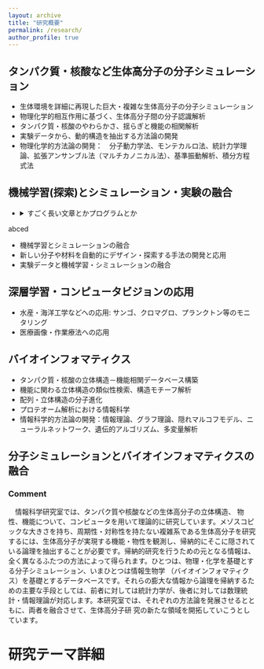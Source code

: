 ```yaml
---
layout: archive
title: "研究概要"
permalink: /research/
author_profile: true
---
```


## タンパク質・核酸など生体高分子の分子シミュレーション
- 生体環境を詳細に再現した巨大・複雑な生体高分子の分子シミュレーション
- 物理化学的相互作用に基づく、生体高分子間の分子認識解析
- タンパク質・核酸のやわらかさ、揺らぎと機能の相関解析
- 実験データから、動的構造を抽出する方法論の開発
- 物理化学的方法論の開発：　分子動力学法、モンテカルロ法、統計力学理論、拡張アンサンブル法（マルチカノニカル法）、基準振動解析、積分方程式法

## 機械学習(探索)とシミュレーション・実験の融合
- <details><summary>すごく長い文章とかプログラムとか</summary><div>

abced
</div></details>
  
  
- 機械学習とシミュレーションの融合 
- 新しい分子や材料を自動的にデザイン・探索する手法の開発と応用
- 実験データと機械学習・シミュレーションの融合

## 深層学習・コンピュータビジョンの応用
- 水産・海洋工学などへの応用: サンゴ、クロマグロ、プランクトン等のモニタリング 
- 医療画像・作業療法への応用

## バイオインフォマティクス
- タンパク質・核酸の立体構造－機能相関データベース構築
- 機能に関わる立体構造の類似性検索、構造モチーフ解析
- 配列・立体構造の分子進化
- プロテオーム解析における情報科学
- 情報科学的方法論の開発：情報理論、グラフ理論、隠れマルコフモデル、ニューラルネットワーク、遺伝的アルゴリズム、多変量解析

## 分子シミュレーションとバイオインフォマティクスの融合

### Comment
　情報科学研究室では、タンパク質や核酸などの生体高分子の立体構造、 物性、機能について、コンピュータを用いて理論的に研究しています。メゾスコピックな大きさを持ち、周期性・対称性を持たない複雑系である生体高分子を研究するには、生体高分子が実現する機能・物性を観測し、帰納的にそこに隠されている論理を抽出することが必要です。帰納的研究を行うための元となる情報は、全く異なるふたつの方法によって得られます。ひとつは、物理・化学を基礎とする分子シミュレーション、いまひとつは情報生物学 （バイオインフォマティクス）を基礎とするデータベースです。それらの膨大な情報から論理を帰納するための主要な手段としては、前者に対しては統計力学が、後者に対しては数理統計・情報理論が対応します。本研究室では、それぞれの方法論を発展させるとともに、両者を融合させて、生体高分子研 究の新たな領域を開拓していこうとしています。

# 研究テーマ詳細



